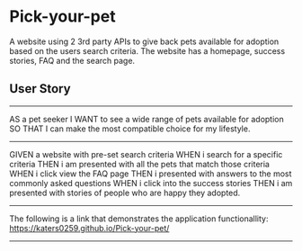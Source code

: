 # Pick-your-pet
A website using 2 3rd party APIs to give back pets available for adoption based on the users search criteria. 
The website has a homepage, success stories, FAQ and the search page.

## User Story
---
AS a pet seeker
I WANT to see a wide range of pets available for adoption
SO THAT I can make the most compatible choice for my lifestyle.

---

GIVEN a website with pre-set search criteria 
WHEN i search for a specific criteria 
THEN i am presented with all the pets that match those criteria
WHEN i click view the FAQ page 
THEN i presented with answers to the most commonly asked questions
WHEN i click into the success stories
THEN i am presented with stories of people who are happy they adopted.

---
The following is a link that demonstrates the application functionallity: https://katers0259.github.io/Pick-your-pet/

---
